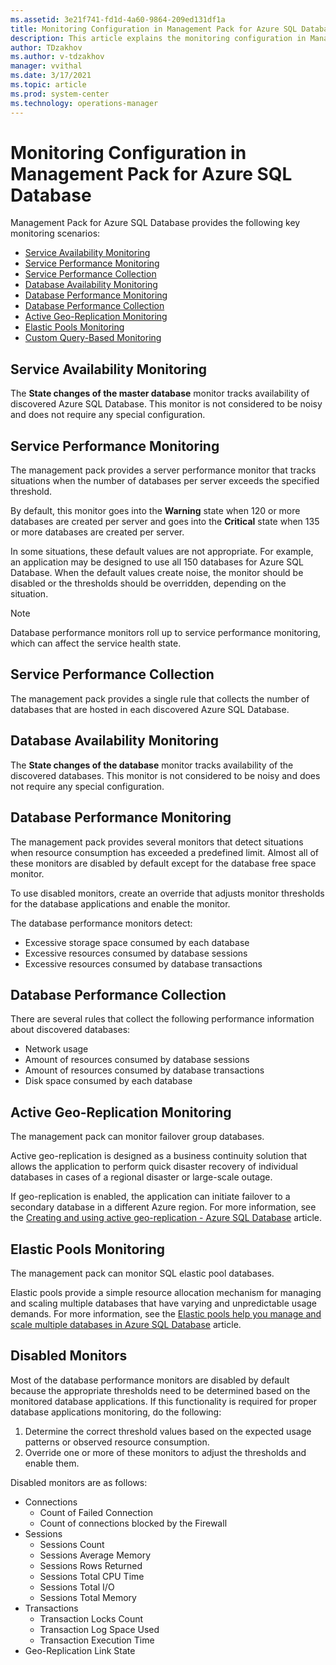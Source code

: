```yaml
---
ms.assetid: 3e21f741-fd1d-4a60-9864-209ed131df1a
title: Monitoring Configuration in Management Pack for Azure SQL Database
description: This article explains the monitoring configuration in Management Pack for Azure SQL Database
author: TDzakhov
ms.author: v-tdzakhov
manager: vvithal
ms.date: 3/17/2021
ms.topic: article
ms.prod: system-center
ms.technology: operations-manager
---
```


# Monitoring Configuration in Management Pack for Azure SQL Database

Management Pack for Azure SQL Database provides the following key monitoring scenarios:

- [Service Availability Monitoring](#service-availability-monitoring)
- [Service Performance Monitoring](#service-performance-monitoring)
- [Service Performance Collection](#service-performance-collection)
- [Database Availability Monitoring](#database-availability-monitoring)
- [Database Performance Monitoring](#database-performance-monitoring)
- [Database Performance Collection](#database-performance-collection)
- [Active Geo-Replication Monitoring](#active-geo-replication-monitoring)
- [Elastic Pools Monitoring](#elastic-pools-monitoring)
- [Custom Query-Based Monitoring](asdmp-custom-query-monitoring.md)

## Service Availability Monitoring

The **State changes of the master database** monitor tracks availability of discovered Azure SQL Database. This monitor is not considered to be noisy and does not require any special configuration.

## Service Performance Monitoring

The management pack provides a server performance monitor that tracks situations when the number of databases per server exceeds the specified threshold.

By default, this monitor goes into the **Warning** state when 120 or more databases are created per server and goes into the **Critical** state when 135 or more databases are created per server.

In some situations, these default values are not appropriate. For example, an application may be designed to use all 150 databases for Azure SQL Database. When the default values create noise, the monitor should be disabled or the thresholds should be overridden, depending on the situation.

>[!NOTE]
>Database performance monitors roll up to service performance monitoring, which can affect the service health state.

## Service Performance Collection

The management pack provides a single rule that collects the number of databases that are hosted in each discovered Azure SQL Database.

## Database Availability Monitoring

The **State changes of the database** monitor tracks availability of the discovered databases. This monitor is not considered to be noisy and does not require any special configuration.

## Database Performance Monitoring

The management pack provides several monitors that detect situations when resource consumption has exceeded a predefined limit. Almost all of these monitors are disabled by default except for the database free space monitor.

To use disabled monitors, create an override that adjusts monitor thresholds for the database applications and enable the monitor.

The database performance monitors detect:

- Excessive storage space consumed by each database
- Excessive resources consumed by database sessions
- Excessive resources consumed by database transactions

## Database Performance Collection

There are several rules that collect the following performance information about discovered databases:

- Network usage
- Amount of resources consumed by database sessions
- Amount of resources consumed by database transactions
- Disk space consumed by each database

## Active Geo-Replication Monitoring

The management pack can monitor failover group databases.

Active geo-replication is designed as a business continuity solution that allows the application to perform quick disaster recovery of individual databases in cases of a regional disaster or large-scale outage.

If geo-replication is enabled, the application can initiate failover to a secondary database in a different Azure region. For more information, see the [Creating and using active geo-replication - Azure SQL Database](https://docs.microsoft.com/azure/azure-sql/database/active-geo-replication-overview) article.

## Elastic Pools Monitoring

The management pack can monitor SQL elastic pool databases.

Elastic pools provide a simple resource allocation mechanism for managing and scaling multiple databases that have varying and unpredictable usage demands. For more information, see the [Elastic pools help you manage and scale multiple databases in Azure SQL Database](https://docs.microsoft.com/azure/azure-sql/database/elastic-pool-overview) article.

## Disabled Monitors

Most of the database performance monitors are disabled by default because the appropriate thresholds need to be determined based on the monitored database applications. If this functionality is required for proper database applications monitoring, do the following:

1. Determine the correct threshold values based on the expected usage patterns or observed resource consumption.
2. Override one or more of these monitors to adjust the thresholds and enable them.

Disabled monitors are as follows:

- Connections
  - Count of Failed Connection
  - Count of connections blocked by the Firewall
- Sessions
  - Sessions Count
  - Sessions Average Memory
  - Sessions Rows Returned
  - Sessions Total CPU Time
  - Sessions Total I/O
  - Sessions Total Memory
- Transactions
  - Transaction Locks Count
  - Transaction Log Space Used
  - Transaction Execution Time
- Geo-Replication Link State
